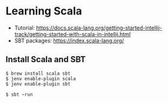 # Learning Scala

* Tutorial: https://docs.scala-lang.org/getting-started-intellij-track/getting-started-with-scala-in-intellij.html
* SBT packages: https://index.scala-lang.org/

## Install Scala and SBT

```
$ brew install scala sbt
$ jenv enable-plugin scala
$ jenv enable-plugin sbt
```

```
$ sbt ~run
```


